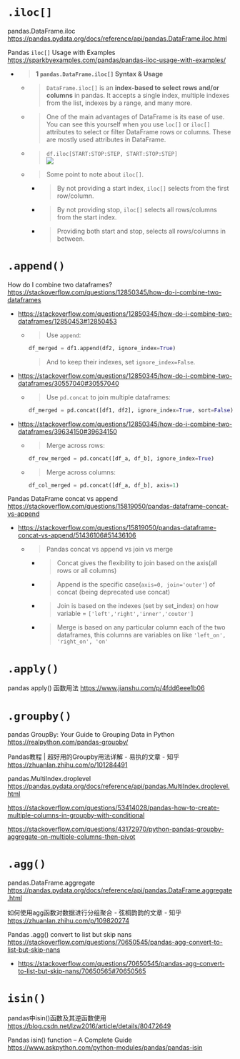 
# `.iloc[]`

pandas.DataFrame.iloc https://pandas.pydata.org/docs/reference/api/pandas.DataFrame.iloc.html

Pandas `iloc[]` Usage with Examples https://sparkbyexamples.com/pandas/pandas-iloc-usage-with-examples/
- > **1 `pandas.DataFrame.iloc[]` Syntax & Usage**
  * > `DataFrame.iloc[]` is an **index-based to select rows and/or columns** in pandas. It accepts a single index, multiple indexes from the list, indexes by a range, and many more.
  * > One of the main advantages of DataFrame is its ease of use. You can see this yourself when you use `loc[]` or `iloc[]` attributes to select or filter DataFrame rows or columns. These are mostly used attributes in DataFrame.
  * > `df.iloc[START:STOP:STEP, START:STOP:STEP]` <br> ![](https://sparkbyexamples.com/wp-content/uploads/2021/09/pandas-different-between-loc-vs-iloc-2.png)
  * > Some point to note about `iloc[]`.
    + > By not providing a start index, `iloc[]` selects from the first row/column.
    + > By not providing stop, `iloc[]` selects all rows/columns from the start index.
    + > Providing both start and stop, selects all rows/columns in between.

# `.append()`

How do I combine two dataframes? https://stackoverflow.com/questions/12850345/how-do-i-combine-two-dataframes
- https://stackoverflow.com/questions/12850345/how-do-i-combine-two-dataframes/12850453#12850453
  * > Use `append`:
    ```py
    df_merged = df1.append(df2, ignore_index=True)
    ```
    > And to keep their indexes, set `ignore_index=False`.
- https://stackoverflow.com/questions/12850345/how-do-i-combine-two-dataframes/30557040#30557040
  * > Use `pd.concat` to join multiple dataframes:
    ```py
    df_merged = pd.concat([df1, df2], ignore_index=True, sort=False)
    ```
- https://stackoverflow.com/questions/12850345/how-do-i-combine-two-dataframes/39634150#39634150
  * > Merge across rows:
    ```py
    df_row_merged = pd.concat([df_a, df_b], ignore_index=True)
    ```
  * > Merge across columns:
    ```py
    df_col_merged = pd.concat([df_a, df_b], axis=1)
    ```

Pandas DataFrame concat vs append https://stackoverflow.com/questions/15819050/pandas-dataframe-concat-vs-append
- https://stackoverflow.com/questions/15819050/pandas-dataframe-concat-vs-append/51436106#51436106
  * > Pandas concat vs append vs join vs merge
    + > Concat gives the flexibility to join based on the axis(all rows or all columns)
    + > Append is the specific case(`axis=0, join='outer'`) of concat (being deprecated use concat)
    + > Join is based on the indexes (set by set_index) on how variable = `['left','right','inner','couter']`
    + > Merge is based on any particular column each of the two dataframes, this columns are variables on like `'left_on', 'right_on', 'on'`

# `.apply()`

pandas apply() 函数用法 https://www.jianshu.com/p/4fdd6eee1b06

# `.groupby()`

pandas GroupBy: Your Guide to Grouping Data in Python https://realpython.com/pandas-groupby/

Pandas教程 | 超好用的Groupby用法详解 - 易执的文章 - 知乎 https://zhuanlan.zhihu.com/p/101284491

pandas.MultiIndex.droplevel https://pandas.pydata.org/docs/reference/api/pandas.MultiIndex.droplevel.html

https://stackoverflow.com/questions/53414028/pandas-how-to-create-multiple-columns-in-groupby-with-conditional

https://stackoverflow.com/questions/43172970/python-pandas-groupby-aggregate-on-multiple-columns-then-pivot

# `.agg()`

pandas.DataFrame.aggregate https://pandas.pydata.org/docs/reference/api/pandas.DataFrame.aggregate.html

如何使用agg函数对数据进行分组聚合 - 弦桐韵韵的文章 - 知乎 https://zhuanlan.zhihu.com/p/109820274

Pandas .agg() convert to list but skip nans https://stackoverflow.com/questions/70650545/pandas-agg-convert-to-list-but-skip-nans
- https://stackoverflow.com/questions/70650545/pandas-agg-convert-to-list-but-skip-nans/70650565#70650565

# `isin()`

pandas中isin()函数及其逆函数使用 https://blog.csdn.net/lzw2016/article/details/80472649

Pandas isin() function – A Complete Guide https://www.askpython.com/python-modules/pandas/pandas-isin
